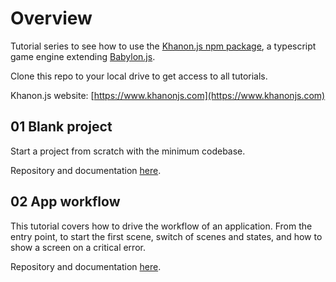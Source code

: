 # Overview

Tutorial series to see how to use the [Khanon.js npm package](https://www.npmjs.com/package/@khanonjs/engine), a typescript game engine extending [Babylon.js](https://www.babylonjs.com/).

Clone this repo to your local drive to get access to all tutorials.

Khanon.js website: [https://www.khanonjs.com](https://www.khanonjs.com)

## 01 Blank project
Start a project from scratch with the minimum codebase.

Repository and documentation [here](https://github.com/khanonjs/khanon.js-tutorials/tree/main/01-blank-project).

## 02 App workflow
This tutorial covers how to drive the workflow of an application. From the entry point, to start the first scene, switch of scenes and states, and how to show a screen on a critical error.

Repository and documentation [here](https://github.com/khanonjs/khanon.js-tutorials/tree/main/02-app-workflow).
